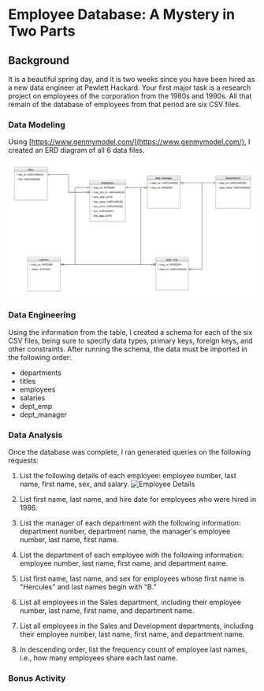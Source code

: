 # Employee Database: A Mystery in Two Parts

## Background

It is a beautiful spring day, and it is two weeks since you have been hired as a new data engineer at Pewlett Hackard. Your first major task is a research project on employees of the corporation from the 1980s and 1990s. All that remain of the database of employees from that period are six CSV files.


### Data Modeling

Using [https://www.genmymodel.com/](https://www.genmymodel.com/), I created an ERD diagram of all 6 data files. 

![ERD](images/ERD_diagram.jpeg)

### Data Engineering

Using the information from the table, I created a schema for each of the six CSV files, being sure to specify data types, primary keys, foreign keys, and other constraints. After running the schema, the data must be imported in the following order:

 - departments
 - titles
 - employees
 - salaries
 - dept_emp
 - dept_manager    

### Data Analysis
Once the database was complete, I ran generated queries on the following requests:

 1. List the following details of each employee: employee number, last name, first name, sex, and salary.
 ![Employee Details](images/q1_query.jpeg)
 
 2. List first name, last name, and hire date for employees who were hired in 1986.
 3. List the manager of each department with the following information: department number, department name, the manager's employee number, last name, first name.
 4. List the department of each employee with the following information: employee number, last name, first name, and department name.
 5. List first name, last name, and sex for employees whose first name is "Hercules" and last names begin with "B."
 6. List all employees in the Sales department, including their employee number, last name, first name, and department name.
 7. List all employees in the Sales and Development departments, including their employee number, last name, first name, and department name.
 8. In descending order, list the frequency count of employee last names, i.e., how many employees share each last name.

### Bonus Activity

